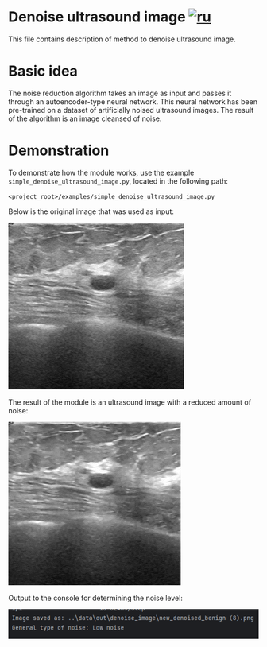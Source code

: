 # Denoise ultrasound image [![ru](https://img.shields.io/badge/ru-en-green.svg)](../ru/denoise_ultrasound_image.ru.md)
This file contains description of method to denoise ultrasound image.

# Basic idea
The noise reduction algorithm takes an image as input and passes it through an autoencoder-type neural network. This neural network has been pre-trained on a dataset of artificially noised ultrasound images. The result of the algorithm is an image cleansed of noise.

# Demonstration
To demonstrate how the module works, use the example `simple_denoise_ultrasound_image.py`, located in the following path:
```
<project_root>/examples/simple_denoise_ultrasound_image.py
```

Below is the original image that was used as input:

![raw denoise ultrasound](/doc/assets/raw_denoise_ultrasound.png)    

The result of the module is an ultrasound image with a reduced amount of noise:

![result denoise ultrasound](/doc/assets/result_denoise_ultrasound.png)

Output to the console for determining the noise level:

![result denoise level ultrasound](/doc/assets/result_denoise_level_ultrasound.png)